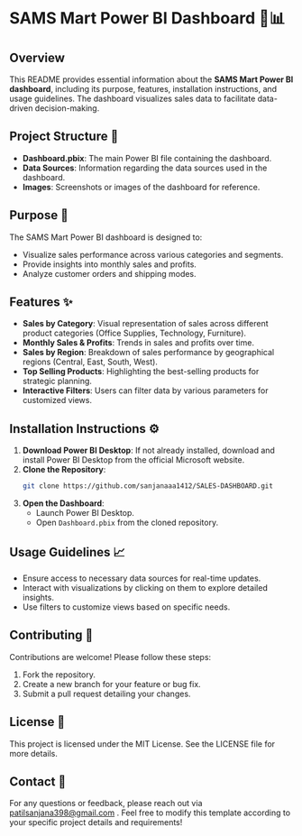 # SAMS Mart Power BI Dashboard 🛒📊
## Overview
This README provides essential information about the **SAMS Mart Power BI dashboard**, including its purpose, features, installation instructions, and usage guidelines. The dashboard visualizes sales data to facilitate data-driven decision-making.

## Project Structure 📁
- **Dashboard.pbix**: The main Power BI file containing the dashboard.
- **Data Sources**: Information regarding the data sources used in the dashboard.
- **Images**: Screenshots or images of the dashboard for reference.

## Purpose 🎯
The SAMS Mart Power BI dashboard is designed to:
- Visualize sales performance across various categories and segments.
- Provide insights into monthly sales and profits.
- Analyze customer orders and shipping modes.

## Features ✨
- **Sales by Category**: Visual representation of sales across different product categories (Office Supplies, Technology, Furniture).
- **Monthly Sales & Profits**: Trends in sales and profits over time.
- **Sales by Region**: Breakdown of sales performance by geographical regions (Central, East, South, West).
- **Top Selling Products**: Highlighting the best-selling products for strategic planning.
- **Interactive Filters**: Users can filter data by various parameters for customized views.

## Installation Instructions ⚙️
1. **Download Power BI Desktop**: If not already installed, download and install Power BI Desktop from the official Microsoft website.
2. **Clone the Repository**:
   ```bash
   git clone https://github.com/sanjanaaa1412/SALES-DASHBOARD.git
   ```
3. **Open the Dashboard**:
   - Launch Power BI Desktop.
   - Open `Dashboard.pbix` from the cloned repository.

## Usage Guidelines 📈
- Ensure access to necessary data sources for real-time updates.
- Interact with visualizations by clicking on them to explore detailed insights.
- Use filters to customize views based on specific needs.

## Contributing 🤝
Contributions are welcome! Please follow these steps:
1. Fork the repository.
2. Create a new branch for your feature or bug fix.
3. Submit a pull request detailing your changes.

## License 📜
This project is licensed under the MIT License. See the LICENSE file for more details.

## Contact 📧
For any questions or feedback, please reach out via patilsanjana398@gmail.com .
Feel free to modify this template according to your specific project details and requirements!

